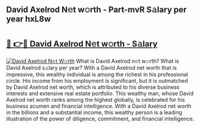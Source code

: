 ## David Axelrod N𝚎t w𝚘rth - Part-mvR S𝚊lary per year hxL8w

# <h2><a href="http://gc36enm.nevu.top/?p=David+Axelrod">🔗 👉🔴 David Axelrod N𝚎t w𝚘rth - S𝚊lary</a></h2>

[![David Axelrod N𝚎t W𝚘rth](https://i.imgur.com/Oavwk0R.jpeg)](http://gc36enm.nevu.top/?p=David+Axelrod)
What is David Axelrod n𝚎t w𝚘rth? What is David Axelrod s𝚊lary per year?
With a David Axelrod net worth that is impressive, this wealthy individual is among the richest in his professional circle. His income from his employment is significant, but it is outmatched by David Axelrod net worth, which is attributed to his diverse business interests and extensive real estate portfolio. This wealthy man, whose David Axelrod net worth ranks among the highest globally, is celebrated for his business acumen and financial intelligence. With a David Axelrod net worth in the billions and a substantial income, this wealthy person is a leading illustration of the power of diligence, commitment, and financial intelligence.
